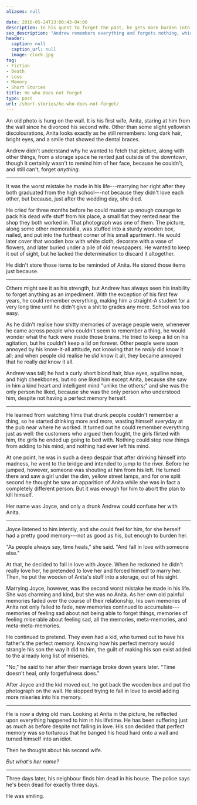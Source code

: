 ```yaml
---
aliases: null

date: 2016-05-24T13:00:43-04:00
description: In his quest to forget the past, he gets more burden into his mind
seo_description: "Andrew remembers everything and forgets nothing, which tortures him for his entire life, right up to his last second."
header:
  caption: null
  caption_url: null
  image: clock.jpg
tag:
- Fiction
- Death
- Loss
- Memory
- Short Stories
title: He who does not forget
type: post
url: /short-stories/he-who-does-not-forget/
---
```


An old photo is hung on the wall. It is his first wife, Anita, staring at him from the wall since he divorced his second wife. Other than some slight yellowish discolourations, Anita looks exactly as he still remembers: long dark hair, bright eyes, and a smile that showed the dental braces.

Andrew didn't understand why he wanted to fetch that picture, along with other things, from a storage space he rented just outside of the downtown, though it certainly wasn't to remind him of her face, because he couldn't, and still can't, forget *anything*.

***

It was the worst mistake he made in his life---marrying her right after they both graduated from the high school---not because they didn't love each other, but because, just after the wedding day, she died.

He cried for three months before he could muster up enough courage to pack his dead wife stuff from his place, a small flat they rented near the shop they both worked in. That photograph was one of them. The picture, along some other memorabilia, was stuffed into a sturdy wooden box, nailed, and put into the furthest corner of his small apartment. He would later cover that wooden box with white cloth, decorate with a vase of flowers, and later buried under a pile of old newspapers. He wanted to keep it out of sight, but he lacked the determination to discard it altogether.

He didn't store those items to be reminded of Anita. He stored those items just because.

***

Others might see it as his strength, but Andrew has always seen his inability to forget anything as an impediment. With the exception of his first few years, he could remember everything, making him a straight-A student for a very long time until he didn't give a shit to grades any more. School was too easy.

As he didn't realise how shitty memories of average people were, whenever he came across people who couldn't seem to remember a thing, he would wonder what the fuck were inside those brains. He tried to keep a lid on his agitation, but he couldn't keep a lid on forever. Other people were soon annoyed by his know-it-all attitude, not knowing that he *really* did know it all; and when people did realise he *did* know it all, they became annoyed that he really *did* know it all.

Andrew was tall; he had a curly short blond hair, blue eyes, aquiline nose, and high cheekbones, but no one liked him except Anita, because she saw in him a kind heart and intelligent mind "unlike the others;" and she was the only person he liked, because she was the only person who understood him, despite not having a perfect memory herself.

***

He learned from watching films that drunk people couldn't remember a thing, so he started drinking more and more, wasting himself everyday at the pub near where he worked. It turned out he could remember everything just as well: the customers who argued then fought, the girls flirted with him, the girls he ended up going to bed with. Nothing could stop new things from adding to his mind, and nothing had ever left his mind.

At one point, he was in such a deep despair that after drinking himself into madness, he went to the bridge and intended to jump to the river. Before he jumped, however, someone was shouting at him from his left. He turned there and saw a girl under the dim, yellow street lamps, and for one split second he thought he saw an apparition of Anita while she was in fact a completely different person. But it was enough for him to abort the plan to kill himself.

Her name was Joyce, and only a drunk Andrew could confuse her with Anita.

***

Joyce listened to him intently, and she could feel for him, for she herself had a pretty good memory---not as good as his, but enough to burden her.

"As people always say, time heals," she said. "And fall in love with someone else."

At that, he decided to fall in love with Joyce. When he reckoned he didn't really love her, he pretended to love her and forced himself to marry her. Then, he put the wooden of Anita's stuff into a storage, out of his sight.

Marrying Joyce, however, was the second worst mistake he made in his life. She was charming and kind, but she was no Anita. As her own old painful memories faded over the course of their relationship, his own memories of Anita not only failed to fade, new memories continued to accumulate---memories of feeling sad about not being able to forget things, memories of feeling miserable about feeling sad, all the memories, meta-memories, and meta-meta-memories.

He continued to pretend. They even had a kid, who turned out to have his father's the perfect memory. Knowing how his perfect memory would strangle his son the way it did to him, the guilt of making his son exist added to the already long list of miseries.

"No," he said to her after their marriage broke down years later. "Time doesn't heal, only forgetfulness does."

After Joyce and the kid moved out, he got back the wooden box and put the photograph on the wall. He stopped trying to fall in love to avoid adding more miseries into his memory.

***

He is now a dying old man. Looking at Anita in the picture, he reflected upon everything happened to him in his lifetime. He has been suffering just as much as before despite not falling in love. His son decided that perfect memory was so torturous that he banged his head hard onto a wall and turned himself into an idiot.

Then he thought about his second wife.

*But what's her name?*

***

Three days later, his neighbour finds him dead in his house. The police says he's been dead for exactly three days.

He was smiling.
